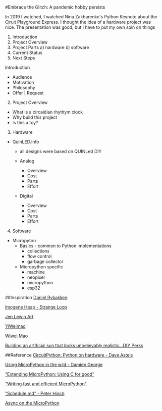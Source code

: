 #Embrace the Glitch: A pandemic hobby persists

In 2019 I watched, I watched Nina Zakharenko's Python Keynote about the Ciruit Playground Express. I thought the idea of a hardware project was nice. The presentation was good, but I have to put my own spin on things




1) Introduction
2) Project Overview
3) Project Parts
  a) hardware
  b) software
4) Current Status
5) Next Steps


Introduction
  * Audience
  * Motivation
  * Philosophy
  * Offer | Request
2) Project Overview
  * What is a circaidian rhythym clock
  * Why build this project
  * Is this a toy?
  
3) Hardware
  * QuinLED.info
    * all designs were based on QUINLed DIY
    * Analog
      * Overview
      * Cost
      * Parts
      * Effort

    * Digital
      * Overview
      * Cost
      * Parts
      * Effort

  
4) Software
  * Micropyton
    * Basics - common to Python implementations
      * collections
      * flow control
      * garbage collector
    * Micropython specific
      * machine
      * neopixel
      * micropython
      * esp32



##Inspiration
[Daniel Rybakken](http://www.danielrybakken.com/Daniel_Rybakken.html)

[Imogene Heap - Strange Loop](https://www.youtube.com/watch?v=p7LJXt88Kmw)

[Jen Lewin Art](https://www.wired.com/video/watch/obsessed-lights)

[YiWeimao](https://yiweimao.github.io/blog/ping_pong_led_clock/#Timing)

[Wiwei Mao](https://github.com/YiweiMao/pingPongClock/blob/master/pingPongClock.ino)

[Building an artificial sun that looks unbelievably realistic...DIY Perks](https://www.youtube.com/watch?v=6bqBsHSwPgw)

##Reference
[CircuitPython: Python on hardware - Dave Astels](https://www.youtube.com/watch?v=rN7kvWuAt7k&t=1510s)

[Using MicroPython in the wild - Damien George](https://www.youtube.com/watch?v=WI-nTf5iM84)

["Extending MicroPython: Using C for good"](https://www.youtube.com/watch?v=437CZBnK8vI)

["Writing fast and efficient MicroPython"](https://www.youtube.com/watch?v=hHec4qL00x0)

["Schedule.md" - Peter Hinch](https://github.com/peterhinch/micropython-async/blob/master/v3/docs/SCHEDULE.md#3-installation)

[Async on the MicroPython](https://gpiocc.github.io/learn/micropython/esp/2020/06/13/martin-ku-asynchronous-programming-with-uasyncio-in-micropython.html)

